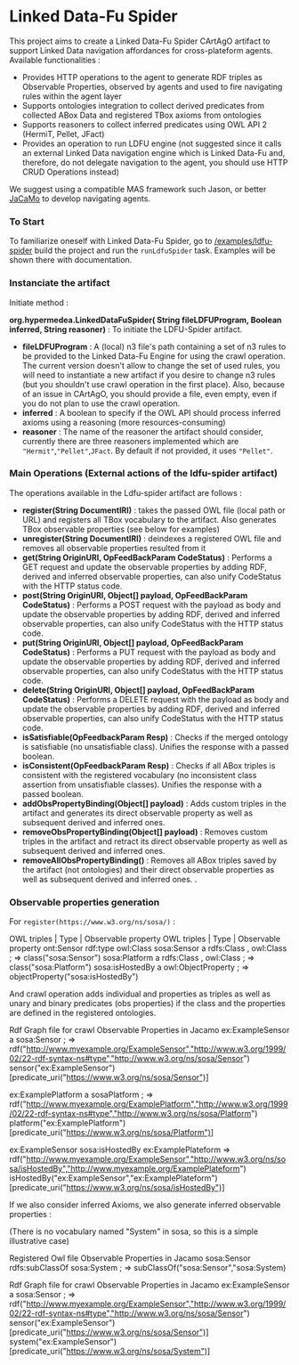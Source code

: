 # Linked Data-Fu Spider 
 
This project aims to create a Linked Data-Fu Spider CArtAgO artifact to support Linked Data navigation affordances for cross-plateform agents.
Available functionalities :
- Provides HTTP operations to the agent to generate RDF triples as Observable Properties, observed by agents and used to fire navigating rules within the agent layer
- Supports ontologies integration to collect derived predicates from collected ABox Data and registered TBox axioms from ontologies
- Supports reasoners to collect inferred predicates using OWL API 2 (HermiT, Pellet, JFact)
- Provides an operation to run LDFU engine (not suggested since it calls an external Linked Data navigation engine which is Linked Data-Fu and, therefore, do not delegate navigation to the agent, you should use HTTP CRUD Operations instead)

We suggest using a compatible MAS framework such Jason, or better [JaCaMo](http://jacamo.sourceforge.net/) to develop navigating agents.

### To Start

To familiarize oneself with Linked Data-Fu Spider, go to [/examples/ldfu-spider](/examples/ldfu-spider) build the project and run the `runLdfuSpider` task. Examples will be shown there with documentation.

### Instanciate the artifact

Initiate method :

**org.hypermedea.LinkedDataFuSpider(<OPTIONAL> String fileLDFUProgram, <OPTIONAL> Boolean inferred, <OPTIONAL> String reasoner)** : To initiate the LDFU-Spider artifact.
- **fileLDFUProgram** : A (local) n3 file's path containing a set of n3 rules to be provided to the Linked Data-Fu Engine for using the crawl operation. The current version doesn't allow to change the set of used rules, you will need to instantiate a new artifact if you desire to change n3 rules (but you shouldn't use crawl operation in the first place). Also, because of an issue in CArtAgO, you should provide a file, even empty, even if you do not plan to use the crawl operation.
- **inferred** : A boolean to specify if the OWL API should process inferred axioms using a reasoning (more resources-consuming)
- **reasoner** : The name of the reasoner the artifact should consider, currently there are three reasoners implemented which are `"Hermit"`,`"Pellet"`,`JFact`. By default if not provided, it uses `"Pellet"`.

### Main Operations (External actions of the ldfu-spider artifact)

The operations available in the Ldfu-spider artifact are follows :
- **register(String DocumentIRI)** : takes the passed OWL file (local path or URL) and registers all TBox vocabulary to the artifact. Also generates TBox observable properties (see below for examples)
- **unregister(String DocumentIRI)** : deindexes a registered OWL file and removes all observable properties resulted from it
- **get(String OriginURI, <OPTIONAL> OpFeedBackParam CodeStatus)** :  Performs a GET request and update the observable properties by adding RDF, derived and inferred observable properties, can also unify CodeStatus with the HTTP status code.
- **post(String OriginURI, Object[] payload, <OPTIONAL> OpFeedBackParam CodeStatus)** :  Performs a POST request with the payload as body and update the observable properties by adding RDF, derived and inferred observable properties, can also unify CodeStatus with the HTTP status code.
- **put(String OriginURI, Object[] payload, <OPTIONAL> OpFeedBackParam CodeStatus)** :  Performs a PUT request with the payload as body and update the observable properties by adding RDF, derived and inferred observable properties, can also unify CodeStatus with the HTTP status code.
- **delete(String OriginURI, Object[] payload, <OPTIONAL> OpFeedBackParam CodeStatus)** :  Performs a DELETE request with the payload as body and update the observable properties by adding RDF, derived and inferred observable properties, can also unify CodeStatus with the HTTP status code.
- **isSatisfiable(OpFeedbackParam<Boolean> Resp)** : Checks if the merged ontology is satisfiable (no unsatisfiable class). Unifies the response with a passed boolean.
- **isConsistent(OpFeedbackParam<Boolean> Resp)** : Checks if all ABox triples is consistent with the registered vocabulary (no inconsistent class assertion from unsatisfiable classes). Unifies the response with a passed boolean.
- **addObsPropertyBinding(Object[] payload)** : Adds custom triples in the artifact and generates its direct observable property as well as subsequent derived and inferred ones.
- **removeObsPropertyBinding(Object[] payload)** : Removes custom triples in the artifact and retract its direct observable property as well as subsequent derived and inferred ones.
- **removeAllObsPropertyBinding()** : Removes all ABox triples saved by the artifact (not ontologies) and their direct observable properties as well as subsequent derived and inferred ones. .


### Observable properties generation

For `register(https://www.w3.org/ns/sosa/)` :

OWL triples   | Type            |                             Observable property
OWL triples   | Type            |                             Observable property
ont:Sensor rdf:type owl:Class 
sosa:Sensor a rdfs:Class , owl:Class ;                  =>    class("sosa:Sensor")
sosa:Platform a rdfs:Class , owl:Class ;                =>    class("sosa:Platform")
sosa:isHostedBy a owl:ObjectProperty ;                  =>    objectProperty("sosa:isHostedBy")


And crawl operation adds individual and properties as triples as well as unary and binary predicates (obs properties)
if the class and the properties are defined in the registered ontologies.


Rdf Graph file for crawl                                      Observable Properties in Jacamo
ex:ExampleSensor a sosa:Sensor ;                        =>    rdf("http://www.myexample.org/ExampleSensor","http://www.w3.org/1999/02/22-rdf-syntax-ns#type","http://www.w3.org/ns/sosa/Sensor")
                                                              sensor("ex:ExampleSensor")[predicate_uri("https://www.w3.org/ns/sosa/Sensor")]

ex:ExamplePlatform a sosaPlatform ;                     =>    rdf("http://www.myexample.org/ExamplePlatform","http://www.w3.org/1999/02/22-rdf-syntax-ns#type","http://www.w3.org/ns/sosa/Platform")
                                                              platform("ex:ExamplePlatform")[predicate_uri("https://www.w3.org/ns/sosa/Platform")]


ex:ExampleSensor sosa:isHostedBy ex:ExamplePlateform    =>    rdf("http://www.myexample.org/ExampleSensor","http://www.w3.org/ns/sosa/isHostedBy","http://www.myexample.org/ExamplePlateform")
                                                              isHostedBy("ex:ExampleSensor","ex:ExamplePlateform")[predicate_uri("https://www.w3.org/ns/sosa/isHostedBy")]


If we also consider inferred Axioms, we also generate inferred observable properties :

(There is no vocabulary named "System" in sosa, so this is a simple illustrative case)

Registered Owl file                                           Observable Properties in Jacamo
sosa:Sensor rdfs:subClassOf sosa:System ;               =>    subClassOf("sosa:Sensor","sosa:System)

Rdf Graph file for crawl                                      Observable Properties in Jacamo
ex:ExampleSensor a sosa:Sensor ;                        =>    rdf("http://www.myexample.org/ExampleSensor","http://www.w3.org/1999/02/22-rdf-syntax-ns#type","http://www.w3.org/ns/sosa/Sensor")
                                                              sensor("ex:ExampleSensor")[predicate_uri("https://www.w3.org/ns/sosa/Sensor")]
                                                              system("ex:ExampleSensor")[predicate_uri("https://www.w3.org/ns/sosa/System")]
                                                                                                                        
